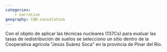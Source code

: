 ```yaml
---
categories: 
    - narrative
geography: CUB-consolation
---
```


Con el objeto de aplicar las técnicas nucleares (137Cs) para evaluar las tasas de redistribución de suelos se selecciono un sitio dentro de la Cooperativa agrícola "Jesús Suárez Soca" en la provincia de Pinar del Río. 